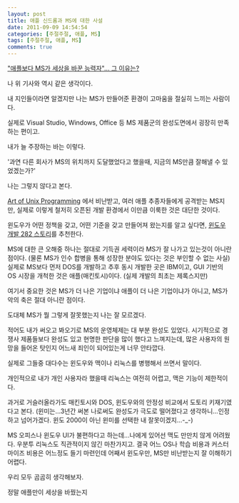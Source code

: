```yaml
---
layout: post
title: 애플 신드롬과 MS에 대한 사설
date: 2011-09-09 14:54:54
categories: [주절주절, 애플, MS]
tags: [주절주절, 애플, MS]
comments: true
---
```

["애플보다 MS가 세상을 바꾼 능력자"... 그 이유는?](http://news.naver.com/main/read.nhn?mode=LSD&mid=sec&sid1=001&oid=030&aid=0002138191)

나 위 기사와 역시 같은 생각이다.

내 지인들이라면 알겠지만 나는 MS가 만들어준 환경이 고마움을 절실히 느끼는 사람이다.

실제로 Visual Studio, Windows, Office 등 MS 제품군의 완성도면에서 굉장히 만족하는 편이고.


내가 늘 주장하는 바는 이렇다.

'과연 다른 회사가 MS의 위치까지 도달했었다고 했을때, 지금의 MS만큼 잘해낼 수 있었겠는가?'

나는 그렇지 않다고 본다.


[Art of Unix Programming](http://kangcom.com/sub/view.asp?sku=200408050002&mcd=571) 에서 비난받고, 여러 애플 추종자들에게 공격받는 MS지만, 실제로 이렇게 철저히 오픈된 개발 환경에서 이만큼 이룩한 것은 대단한 것이다. 

윈도우가 어떤 정책을 갖고, 어떤 기준을 갖고 만들어져 왔는지를 알고 싶다면, [윈도우 개발 282 스토리](http://kangcom.com/sub/view.asp?sku=200708300006&mcd=571)를 추천한다.


MS에 대한 큰 오해중 하나는 절대로 기득권 세력이라 MS가 잘 나가고 있는것이 아니란 점이다. (물론 MS가 인수 합병을 통해 성장한 분야도 있다는 것은 부인할 수 없는 사실)
실제로 MS보다 먼저 DOS를 개발하고 추후 동시 개발한 곳은 IBM이고, GUI 기반의 OS 시장을 개척한 것은 애플(매킨토시)이다. (실제 개발의 최초는 제록스지만)


여기서 중요한 것은 MS가 더 나은 기업이냐 애플이 더 나은 기업이냐가 아니고, MS가 악의 축은 절대 아니란 점이다.

도대체 MS가 뭘 그렇게 잘못했는지 나는 잘 모르겠다.

적어도 내가 써오고 봐오기로 MS의 운영체제는 대 부분 완성도 있었다. 시기적으로 경쟁사 제품들보다 완성도 있고 현명한 판단을 많이 했다고 느껴지는데, 많은 사용자의 원망을 들어온 탓인지 어느새 죄인이 되어있는게 너무 안타깝다.

실제로 그들중 대다수는 윈도우와 맥이나 리눅스를 병행해서 쓰면서 말이다.

개인적으로 내가 개인 사용자라 했을때 리눅스는 여전히 어렵고, 맥은 기능이 제한적이다.


과거로 거슬러올라가도 매킨토시와 DOS, 윈도우와의 안정성 비교에서 도토리 키재기였다고 본다. (윈미는...3년간 써본 나로써도 완성도가 극도로 떨어졌다고 생각하니...인정하고 넘어가겠다. 윈도 2000이 아닌 윈미를 선택한 내 잘못이겠지...-_-)

MS 오피스나 윈도우 UI가 불편하다고 하는데...나에게 있어선 맥도 만만치 않게 어려웠다. 우분투 리눅스도 직관적이지 않긴 마찬가지고. 결국 어느 OS나 학습 비용과 커스터마이즈 비용은 어느정도 들기 마련인데 어째서 윈도우만, MS만 비난받는지 잘 이해하기 어렵다.


우리 모두 곰곰히 생각해보자.

정말 애플만이 세상을 바꿨는지